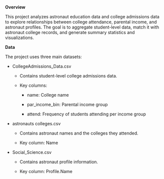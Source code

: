 **Overview**

This project analyzes astronaut education data and college admissions data to explore relationships between college attendance, parental income, and astronaut profiles. The goal is to aggregate student-level data, match it with astronaut college records, and generate summary statistics and visualizations.

**Data**

The project uses three main datasets:

- CollegeAdmissions_Data.csv

  - Contains student-level college admissions data.

  - Key columns:

    - name: College name

    - par_income_bin: Parental income group

    - attend: Frequency of students attending per income group

- astronauts colleges.csv

  - Contains astronaut names and the colleges they attended.

  - Key column: Name

- Social_Science.csv

  - Contains astronaut profile information.

  - Key column: Profile.Name
